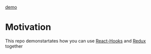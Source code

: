 [demo](https://shootermv.github.io/recipe-ingredients-cart/)

# Motivation
This repo demonstartates how you can use [React-Hooks](https://reactjs.org/docs/hooks-intro.html) and [Redux](https://redux.js.org/) together